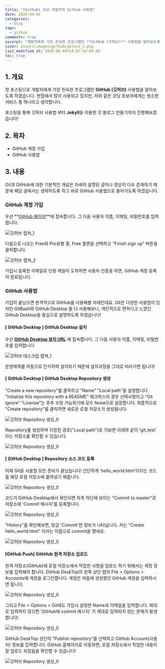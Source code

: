 ```yaml
---
title: "[Github] 초보 개발자의 Github 사용법"
date: 2020-04-04
categories:
  - blog
tags:
  - github
comments: true
excerpt: "개발자에게 가장 친숙한 프로그램인 **GitHub (깃허브)** 사용법을 알아보도록 하겠습니다."
cover: assets\images\githubcapture_1.png
last_modified_at: 2020-04-04T14:07:54-04:00
toc: true
---
```


## 1. 개요

첫 포스팅으로 개발자에게 가장 친숙한 프로그램인 **GitHub (깃허브)** 사용법을 알아보도록 하겠습니다.
현업에서 많이 사용되고 있지만, 저와 같은 코딩 초보자에게는 생소한 서비스 중 하나라고 생각합니다.

포스팅을 통해 깃허브 사용법 부터 **Jekyll**을 이용한 깃 블로그 만들기까지 진행해보겠습니다!


## 2. 목차
- GitHub 계정 가입
- GitHub 사용법


## 3. 내용 

Git과 GitHub에 대한 기본적인 개념은 자세히 설명된 글이나 영상이 다수 존재하기 때문에 해당 글에서는 생략하도록 하고 바로 GitHub 사용법으로 들어가도록 하겠습니다.


### GitHub 계정 가입


우선 **[GitHub 페이지](github.com/)**에 접속합니다. 그 다음 사용자 이름, 이메일, 비밀번호를 입력합니다. 


![깃허브 캡쳐_1](\assets\images\githubcapture_1.png)


다음으로 나오는 Free와 Pro유형 중, Free 플랜을 선택하고 "Finish sign up" 버튼을 클릭합니다.  

![깃허브 캡쳐_2](\assets\images\githubcapture_2.png)


가입시 등록한 이메일로 인증 메일이 도착하면 사용자 인증을 하면, GitHub 계정 등록이 완료됩니다.






### GitHub 사용법

가입이 끝났으면 본격적으로 GitHub를 사용해볼 차례인데요. Git은 다양한 사용법이 있지만 GitBash와 GitHub Desktop 둘 다 사용해보니, 개인적으로 편하다고 느꼈던 Github Desktop을 중심으로 설명하도록 하겠습니다!


#### [ GitHub Desktop ] GitHub Desktop 설치

우선 **[GitHub Desktop 설치 URL](desktop.github.com/)** 에 접속합니다. 그 다음 사용자 이름, 이메일, 비밀번호를 입력합니다.


![깃허브 데스크탑 캡쳐_1](\assets\images\github_desktop_1.png)


운영체제를 자동으로 인식하여 설치되기 때문에 설치과정을 그대로 따라가면 됩니다!


#### [ GitHub Desktop ] GitHub Desktop Repository 생성


"Create a new repository"를 클릭하고 "Name" "Local path"을 설정합니다. "Initialize this repository with a README" 체크박스의 경우 선택사항이고 "Git ignore" "License"는 추후 수정 가능하기에 모두 None으로 설정합니다. 
최종적으로 "Create repository"를 클릭하면 새로운 로컬 저장소가 생성됩니다.

![깃허브 Repository 생성_0](\assets\images\github_repository_1.png)




Repository를 생성하며 지정한 경로("Local path")로 가보면 아래와 같이 'git_test' 라는 저장소를 확인할 수 있습니다. 


![깃허브 Repository 생성_0](\assets\images\github_repository_2.png)



#### [ GitHub Desktop ] Repository 소스 코드 등록



이제 Git을 사용할 모든 준비가 끝났습니다! 간단하게 'hello_world.html'이라는 코드를 해당 로컬 저장소에 붙여넣기 해줍니다.


![깃허브 Repository 생성_0](\assets\images\github_desktop_code_2.png)


코드가 GitHub Desktop에서 확인되면 좌측 하단에 보이는 "Commit to master"로 저장소에 'Commit 메시지'를 등록합니다.


![깃허브 Repository 생성_0](\assets\images\github_desktop_code_3.png)


"History"를 확인해보면, 방금 'Commit'한 정보가 나타납니다. 저는 "Create hello_world.html" 이라는 이름으로 commit을 했네요. 


![깃허브 Repository 생성_0](\assets\images\github_desktop_code_3-1.png)


#### [GitHub Push] GithHub 원격 저장소 업로드

원격 저장소(GitHub)에 로컬 저장소에서 작업한 사항을 업로드 하기 위해서는 계정 정보를 입력해야 합니다.
GitHub DeskTop의 왼쪽 상단 탭의 File > Options > Accounts에 계정을 로그인합니다. 계정은 처음에 생성했던 GitHub 계정을 입력하시면 됩니다.


![깃허브 Repository 생성_0](\assets\images\github_desktop_code_4.png)


그리고 File > Options > Git에도 가입시 설정한 Name과 이메일을 입력합니다. 제대로 입력하지 않으면 'GitHub에 commit 메시지'
가 제대로 입력되지 않는 문제가 발생합니다!


![깃허브 Repository 생성_0](\assets\images\github_desktop_code_5.png)


GitHub DeskTop 상단의 "Publish repository"를 선택하고 GitHub Account(사용자) 정보를 입력합니다. 
GitHub 홈페이지로 이동하면, 로컬 저장소에서 작업한 내용이 잘 업로드 되었음을 확인할 수 있습니다!


![깃허브 Repository 생성_0](\assets\images\github_check.png)




